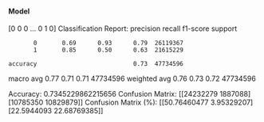 #### Model
[0 0 0 ... 0 1 0]
Classification Report:
              precision    recall  f1-score   support

           0       0.69      0.93      0.79  26119367
           1       0.85      0.50      0.63  21615229

    accuracy                           0.73  47734596
   macro avg       0.77      0.71      0.71  47734596
weighted avg       0.76      0.73      0.72  47734596

Accuracy: 0.7345229862215656
Confusion Matrix:
[[24232279  1887088]
 [10785350 10829879]]
Confusion Matrix (%):
[[50.76460477  3.95329207]
 [22.5944093  22.68769385]]
